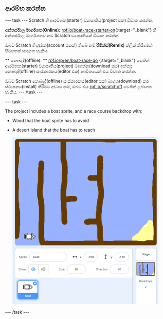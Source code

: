 ## ආරම්භ කරන්න

\--- task \--- Scratch හි ආරම්භක(starter) ව්‍යාපෘතිය(project එක) විවෘත කරන්න.

**අන්තර්ජාල මාර්ගගත(Online):** [rpf.io/boat-race-starter-on](http://rpf.io/boat-race-starter-on){:target="_blank"} හි අන්තර්ජාල මාර්ගගතව නව Scratch ව්‍යාපෘතියක් විවෘත කරන්න.

ඔබට Scratch ගිණුමක්(account එකක්) තිබේ නම් **රීමික්ස්(Remix)** ක්ලික් කිරීමෙන් පිටපතක් සාදාගත හැකිය.

** නොබැඳි(offline): ** [rpf.io/p/en/boat-race-go](http://rpf.io/p/en/boat-race-go) {:target="_blank"} වෙතින් ආරම්භක(starter) ව්‍යාපෘතිය(project) බාගන්න(download කර) ඉන්පසු නොබැඳි(offline) සංස්කාරකය(editor එක) භාවිතයෙන් එය විවෘත කරන්න.

ඔබට Scratch නොබැඳි(offline) සංස්කාරකය(editor එක) බාගත(download) කර ස්ථාපනය(install) කිරීමට අවශ්‍ය නම්, ඔබට එය [rpf.io/scratchoff](http://rpf.io/scratchoff) වෙතින් ලබාගත හැකිය. \--- /task \---

\--- task \---

The project includes a boat sprite, and a race course backdrop with:

- Wood that the boat sprite has to avoid
- A desert island that the boat has to reach
    
    ![screenshot](images/boat-starter.png)

\--- /task \---